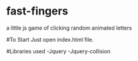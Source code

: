# fast-fingers
a little js game of clicking random animated letters


#To Start
Just open index.html file.

#Libraries used
-Jquery
-Jquery-collision
